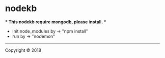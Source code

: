 # nodekb
<strong>* This nodekb require mongodb, please install. *</strong>
<ul>
  <li>init node_modules by -> "npm install"</li>
  <li>run by -> "nodemon"</li>
</ul>
<hr>
<p>Copyright &copy; 2018</p>
